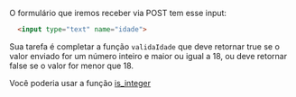 O formulário que iremos receber via POST tem esse input:

```html
  <input type="text" name="idade">
```

Sua tarefa é completar a função `validaIdade` que deve retornar true se o valor enviado for um número inteiro e maior ou igual a 18, ou deve retornar false se o valor for menor que 18.

Você poderia usar a função [is_integer](http://php.net/manual/en/function.is-integer.php)